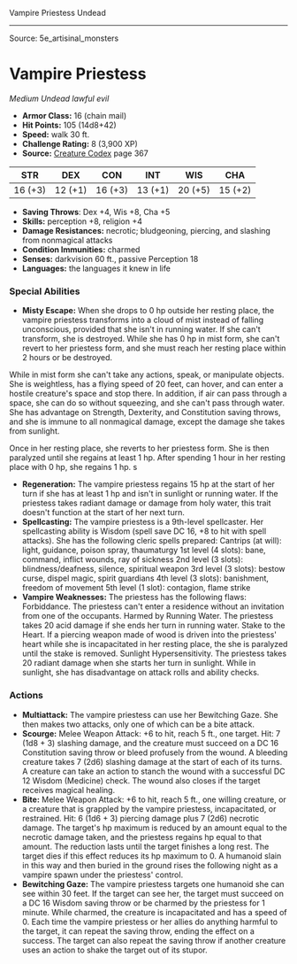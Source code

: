 <MonsterName/>Vampire Priestess</MonsterName>
<CreatureType/>Undead</CreatureType>



---

Source: 5e_artisinal_monsters

# Vampire Priestess

*Medium* *Undead* *lawful evil*

- **Armor Class:** 16 (chain mail)
- **Hit Points:** 105 (14d8+42)
- **Speed:** walk 30 ft.
- **Challenge Rating:** 8 (3,900 XP)
- **Source:** [Creature Codex](https://koboldpress.com/kpstore/product/creature-codex-for-5th-edition-dnd) page 367

| STR | DEX | CON | INT | WIS | CHA |
| --- | --- | --- | --- | --- | --- |
| 16 (+3) | 12 (+1) | 16 (+3) | 13 (+1) | 20 (+5) | 15 (+2) |

- **Saving Throws**: Dex +4, Wis +8, Cha +5
- **Skills:** perception +8, religion +4
- **Damage Resistances:** necrotic; bludgeoning, piercing, and slashing from nonmagical attacks
- **Condition Immunities:** charmed
- **Senses:** darkvision 60 ft., passive Perception 18
- **Languages:** the languages it knew in life

### Special Abilities

- **Misty Escape:** When she drops to 0 hp outside her resting place, the vampire priestess transforms into a cloud of mist instead of falling unconscious, provided that she isn't in running water. If she can't transform, she is destroyed. While she has 0 hp in mist form, she can't revert to her priestess form, and she must reach her resting place within 2 hours or be destroyed. 

While in mist form she can't take any actions, speak, or manipulate objects. She is weightless, has a flying speed of 20 feet, can hover, and can enter a hostile creature's space and stop there. In addition, if air can pass through a space, she can do so without squeezing, and she can't pass through water. She has advantage on Strength, Dexterity, and Constitution saving throws, and she is immune to all nonmagical damage, except the damage she takes from sunlight. 

Once in her resting place, she reverts to her priestess form. She is then paralyzed until she regains at least 1 hp. After spending 1 hour in her resting place with 0 hp, she regains 1 hp. s
- **Regeneration:** The vampire priestess regains 15 hp at the start of her turn if she has at least 1 hp and isn't in sunlight or running water. If the priestess takes radiant damage or damage from holy water, this trait doesn't function at the start of her next turn.
- **Spellcasting:** The vampire priestess is a 9th-level spellcaster. Her spellcasting ability is Wisdom (spell save DC 16, +8 to hit with spell attacks). She has the following cleric spells prepared:
Cantrips (at will): light, guidance, poison spray, thaumaturgy
1st level (4 slots): bane, command, inflict wounds, ray of sickness
2nd level (3 slots): blindness/deafness, silence, spiritual weapon
3rd level (3 slots): bestow curse, dispel magic, spirit guardians
4th level (3 slots): banishment, freedom of movement
5th level (1 slot): contagion, flame strike
- **Vampire Weaknesses:** The priestess has the following flaws:
Forbiddance. The priestess can't enter a residence without an invitation from one of the occupants.
Harmed by Running Water. The priestess takes 20 acid damage if she ends her turn in running water.
Stake to the Heart. If a piercing weapon made of wood is driven into the priestess' heart while she is incapacitated in her resting place, the she is paralyzed until the stake is removed.
Sunlight Hypersensitivity. The priestess takes 20 radiant damage when she starts her turn in sunlight. While in sunlight, she has disadvantage on attack rolls and ability checks.

### Actions

- **Multiattack:** The vampire priestess can use her Bewitching Gaze. She then makes two attacks, only one of which can be a bite attack.
- **Scourge:** Melee Weapon Attack: +6 to hit, reach 5 ft., one target. Hit: 7 (1d8 + 3) slashing damage, and the creature must succeed on a DC 16 Constitution saving throw or bleed profusely from the wound. A bleeding creature takes 7 (2d6) slashing damage at the start of each of its turns. A creature can take an action to stanch the wound with a successful DC 12 Wisdom (Medicine) check. The wound also closes if the target receives magical healing.
- **Bite:** Melee Weapon Attack: +6 to hit, reach 5 ft., one willing creature, or a creature that is grappled by the vampire priestess, incapacitated, or restrained. Hit: 6 (1d6 + 3) piercing damage plus 7 (2d6) necrotic damage. The target's hp maximum is reduced by an amount equal to the necrotic damage taken, and the priestess regains hp equal to that amount. The reduction lasts until the target finishes a long rest. The target dies if this effect reduces its hp maximum to 0. A humanoid slain in this way and then buried in the ground rises the following night as a vampire spawn under the priestess' control.
- **Bewitching Gaze:** The vampire priestess targets one humanoid she can see within 30 feet. If the target can see her, the target must succeed on a DC 16 Wisdom saving throw or be charmed by the priestess for 1 minute. While charmed, the creature is incapacitated and has a speed of 0. Each time the vampire priestess or her allies do anything harmful to the target, it can repeat the saving throw, ending the effect on a success. The target can also repeat the saving throw if another creature uses an action to shake the target out of its stupor.




